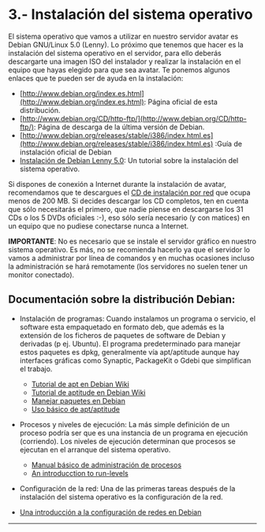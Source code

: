 # 3.- Instalación del sistema operativo

El sistema operativo que vamos a utilizar en nuestro servidor avatar es Debian GNU/Linux 5.0 (Lenny). Lo próximo que tenemos que hacer es la instalación del sistema operativo en el servidor, para ello deberás descargarte una imagen ISO del instalador y realizar la instalación en el equipo que hayas elegido para que sea avatar. Te ponemos algunos enlaces que te pueden ser de ayuda en la instalación:

* [http://www.debian.org/index.es.html](http://www.debian.org/index.es.html): Página oficial de esta distribución.
* [http://www.debian.org/CD/http-ftp/](http://www.debian.org/CD/http-ftp/): Página de descarga de la última versión de Debian.
* [http://www.debian.org/releases/stable/i386/index.html.es](http://www.debian.org/releases/stable/i386/index.html.es) :Guía de instalación oficial de Debian
* [Instalación de Debian Lenny 5.0](http://www.dipler.org/2009/02/instalacion-de-debian-lenny-50/ "Instalación de Debian Lenny 5.0"): Un tutorial sobre la instalación del sistema operativo.

Si dispones de conexión a Internet durante la instalación de avatar, recomendamos que te descargues el [CD de instalación por red](http://cdimage.debian.org/debian-cd/5.0.4/i386/iso-cd/debian-504-i386-netinst.iso) que ocupa menos de 200 MB. Si decides descargar los CD completos, ten en cuenta que sólo necesitarás el primero, que nadie piense en descargarse los 31 CDs o los 5 DVDs oficiales :-), eso sólo sería necesario (y con matices) en un equipo que no pudiese conectarse nunca a Internet.

**IMPORTANTE**: No es necesario que se instale el servidor gráfico en nuestro sistema operativo. Es más, no se recomienda hacerlo ya que el servidor lo vamos a administrar por línea de comandos y en muchas ocasiones incluso la administración se hará remotamente (los servidores no suelen tener un monitor conectado).

## Documentación sobre la distribución Debian:

* Instalación de programas: Cuando instalamos un programa o servicio, el software esta empaquetado en formato deb, que además es la extensión de los ficheros de paquetes de software de Debian y derivadas (p ej. Ubuntu). El programa predeterminado para manejar estos paquetes es dpkg, generalmente vía apt/aptitude aunque hay interfaces gráficas como Synaptic, PackageKit o Gdebi que simplifican el trabajo.

    * [Tutorial de apt en Debian Wiki](http://wiki.debian.org/AptCLI)
    * [Tutorial de aptitude en Debian Wiki](http://wiki.debian.org/Aptitude)
    * [Manejar paquetes en Debian](http://www.josedomingo.org/web/mod/page/view.php?id=1861)
    * [Uso básico de apt/aptitude](http://preguntaslinux.org/-howto-apt-y-aptitude-t-5780.html)

* Procesos y niveles de ejecución: La más simple definición de un proceso podría ser que es una instancia de un programa en ejecución (corriendo). Los niveles de ejecución determinan que procesos se ejecutan en el arranque del sistema operativo.

    * [Manual básico de administración de procesos](http://www.linuxtotal.com.mx/index.php?cont=info_admon_012)
    * [An introducction to run-levels](http://www.debian-administration.org/articles/212)

* Configuración de la red: Una de las primeras tareas después de la instalación del sistema operativo es la configuración de la red.

* [Una introducción a la configuración de redes en Debian](http://www.guatewireless.org/os/linux/distros/debian/una-introduccion-a-configuracion-de-redes-en-debian/)




* * *